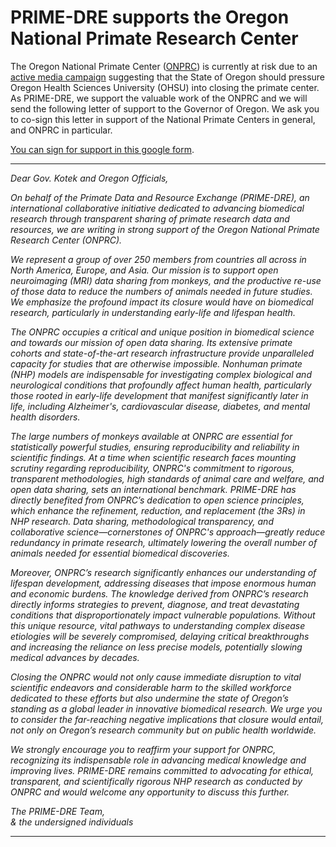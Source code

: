# PRIME-DRE supports the Oregon National Primate Research Center

The Oregon National Primate Center ([ONPRC](https://www.ohsu.edu/onprc)) is currently at risk due to an [active media campaign](https://www.pcrm.org/onprc) suggesting that 
the State of Oregon should pressure Oregon Health Sciences University (OHSU) into closing the primate center. As PRIME-DRE, we support the valuable work of the ONPRC and we will send the following letter of support to the Governor of Oregon. We ask you to co-sign this letter in support of the National Primate Centers in general, and ONPRC in particular.

[You can sign for support in this google form](https://forms.gle/JLDvkDJ4VwfekeQB8).    

---
     
<p><i>Dear Gov. Kotek and Oregon Officials,    
     
On behalf of the Primate Data and Resource Exchange (PRIME-DRE), an international collaborative initiative dedicated to advancing biomedical research through transparent sharing 
of primate research data and resources, we are writing in strong support of the Oregon National Primate Research Center (ONPRC). 
     
We represent a group of over 250 members from countries all across in North America, Europe, and Asia. Our mission is to support open neuroimaging (MRI) data sharing from monkeys, 
and the productive re-use of those data to reduce the numbers of animals needed in future studies. We emphasize the profound impact its closure would have on biomedical research, 
particularly in understanding early-life and lifespan health. 
     
The ONPRC occupies a critical and unique position in biomedical science and towards our mission of open data sharing. Its extensive primate cohorts and state-of-the-art research 
infrastructure provide unparalleled capacity for studies that are otherwise impossible. Nonhuman primate (NHP) models are indispensable for investigating complex biological and 
neurological conditions that profoundly affect human health, particularly those rooted in early-life development that manifest significantly later in life, including Alzheimer's, 
cardiovascular disease, diabetes, and mental health disorders.
      
The large numbers of monkeys available at ONPRC are essential for statistically powerful studies, ensuring reproducibility and reliability in scientific findings. At a time when 
scientific research faces mounting scrutiny regarding reproducibility, ONPRC's commitment to rigorous, transparent methodologies, high standards of animal care and welfare, and 
open data sharing, sets an international benchmark. PRIME-DRE has directly benefited from ONPRC’s dedication to open science principles, which enhance the refinement, reduction, 
and replacement (the 3Rs) in NHP research. Data sharing, methodological transparency, and collaborative science—cornerstones of ONPRC's approach—greatly reduce redundancy in primate 
research, ultimately lowering the overall number of animals needed for essential biomedical discoveries.
     
Moreover, ONPRC’s research significantly enhances our understanding of lifespan development, addressing diseases that impose enormous human and economic burdens. The knowledge 
derived from ONPRC’s research directly informs strategies to prevent, diagnose, and treat devastating conditions that disproportionately impact vulnerable populations. Without this 
unique resource, vital pathways to understanding complex disease etiologies will be severely compromised, delaying critical breakthroughs and increasing the reliance on less precise 
models, potentially slowing medical advances by decades.
     
Closing the ONPRC would not only cause immediate disruption to vital scientific endeavors and considerable harm to the skilled workforce dedicated to these efforts but also undermine 
the state of Oregon’s standing as a global leader in innovative biomedical research. We urge you to consider the far-reaching negative implications that closure would entail, not only 
on Oregon’s research community but on public health worldwide.
     
We strongly encourage you to reaffirm your support for ONPRC, recognizing its indispensable role in advancing medical knowledge and improving lives. PRIME-DRE remains committed to 
advocating for ethical, transparent, and scientifically rigorous NHP research as conducted by ONPRC and would welcome any opportunity to discuss this further.
     
The PRIME-DRE Team,    
& the undersigned individuals </i></p>

---
